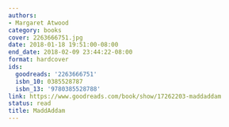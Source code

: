 ```yaml
---
authors:
- Margaret Atwood
category: books
cover: 2263666751.jpg
date: 2018-01-18 19:51:00-08:00
end_date: 2018-02-09 23:44:22-08:00
format: hardcover
ids:
  goodreads: '2263666751'
  isbn_10: 0385528787
  isbn_13: '9780385528788'
link: https://www.goodreads.com/book/show/17262203-maddaddam
status: read
title: MaddAddam
---
```

